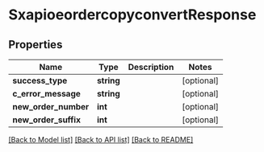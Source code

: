 # SxapioeordercopyconvertResponse

## Properties
Name | Type | Description | Notes
------------ | ------------- | ------------- | -------------
**success_type** | **string** |  | [optional] 
**c_error_message** | **string** |  | [optional] 
**new_order_number** | **int** |  | [optional] 
**new_order_suffix** | **int** |  | [optional] 

[[Back to Model list]](../README.md#documentation-for-models) [[Back to API list]](../README.md#documentation-for-api-endpoints) [[Back to README]](../README.md)


